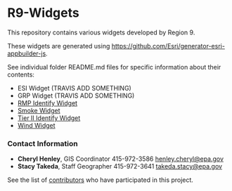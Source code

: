 # R9-Widgets

This repository contains various widgets developed by Region 9. 

These widgets are generated using https://github.com/Esri/generator-esri-appbuilder-js.

See individual folder README.md files for specific information about their contents:
 
 * ESI Widget (TRAVIS ADD SOMETHING)
 * GRP Widget (TRAVIS ADD SOMETHING)
 * [RMP Identify Widget](https://github.com/USEPA/R9-Widgets/blob/master/RMPIdentify)
 * [Smoke Widget](https://github.com/USEPA/R9-Widgets/blob/master/Smoke)
 * [Tier II Identify Widget](https://github.com/USEPA/R9-Widgets/blob/master/TierIIIdentify)
 * [Wind Widget](https://github.com/USEPA/R9-Widgets/blob/master/Wind)

### Contact Information

* **Cheryl Henley**, GIS Coordinator 415-972-3586 henley.cheryl@epa.gov
* **Stacy Takeda**, Staff Geographer 415-972-3641 takeda.stacy@epa.gov

See the list of [contributors](https://github.com/USEPA/R9-Widgets/contributors) who have participated in this project.
